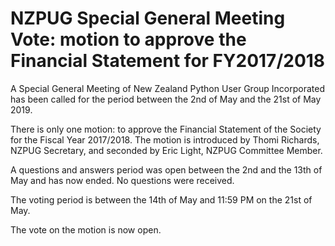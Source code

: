 # NZPUG Special General Meeting Vote: motion to approve the Financial Statement for FY2017/2018

A Special General Meeting of New Zealand Python User Group Incorporated has been called for the period between the 2nd of May and the 21st of May 2019.  

There is only one motion: to approve the Financial Statement of the Society for the Fiscal Year 2017/2018.  The motion is introduced by Thomi Richards, NZPUG Secretary, and seconded by Eric Light, NZPUG Committee Member.

A questions and answers period was open between the 2nd and the 13th of May and has now ended.  No questions were received.

The voting period is between the 14th of May and 11:59 PM on the 21st of May.

The vote on the motion is now open.
